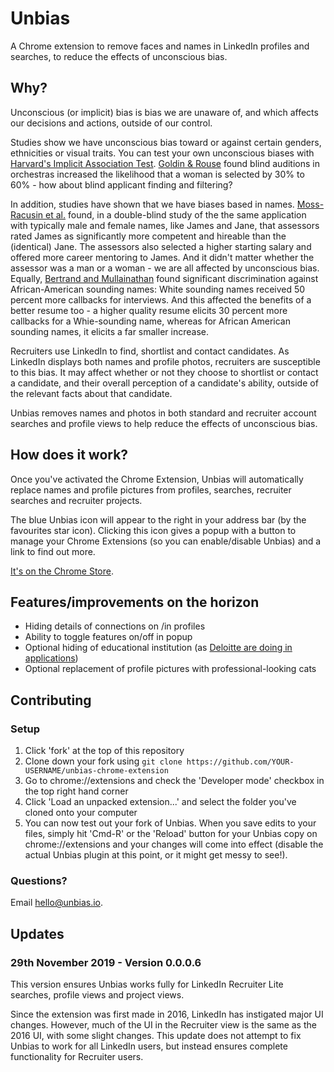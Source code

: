 # Unbias

A Chrome extension to remove faces and names in LinkedIn profiles and searches, to reduce the effects of unconscious bias.

## Why?

Unconscious (or implicit) bias is bias we are unaware of, and which affects our decisions and actions, outside of our control. 

Studies show we have unconscious bias toward or against certain genders, ethnicities or visual traits. You can test your own unconscious biases with [Harvard's Implicit Association Test](https://implicit.harvard.edu/implicit/education.html "Project Implicit"). [Goldin & Rouse](https://www.nber.org/papers/w5903 "Orchestrating impartiality") found blind auditions in orchestras increased the likelihood that a woman is selected by 30% to 60% - how about blind applicant finding and filtering?

In addition, studies have shown that we have biases based in names. [Moss-Racusin et al.](http://www.pnas.org/content/109/41/16474.abstract?ijkey=2729d4cd2121eb87cc3eb5791a6926d53f9fa766&keytype2=tf_ipsecsha "Science faculty’s subtle gender biases favor male students") found, in a double-blind study of the the same application with typically male and female names, like James and Jane, that assessors rated James as significantly more competent and hireable than the (identical) Jane. The assessors also selected a higher starting salary and offered more career mentoring to James. And it didn't matter whether the assessor was a man or a woman - we are all affected by unconscious bias. Equally, [Bertrand and Mullainathan](https://www.nber.org/papers/w9873 "Are Emily and Greg More Employable than Lakisha and Jamal? A Field Experiment on Labor Market Discrimination") found significant discrimination against African-American sounding names: White sounding names received 50 percent more callbacks for interviews. And this affected the benefits of a better resume too - a higher quality resume elicits 30 percent more callbacks for a Whie-sounding name, whereas for African American sounding names, it elicits a far smaller increase.

Recruiters use LinkedIn to find, shortlist and contact candidates. As LinkedIn displays both names and profile photos, recruiters are susceptible to this bias. It may affect whether or not they choose to shortlist or contact a candidate, and their overall perception of a candidate's ability, outside of the relevant facts about that candidate.

Unbias removes names and photos in both standard and recruiter account searches and profile views to help reduce the effects of unconscious bias.

## How does it work?

Once you've activated the Chrome Extension, Unbias will automatically replace names and profile pictures from profiles, searches, recruiter searches and recruiter projects.

The blue Unbias icon will appear to the right in your address bar (by the favourites star icon). Clicking this icon gives a popup with a button to manage your Chrome Extensions (so you can enable/disable Unbias) and a link to find out more. 

[It's on the Chrome Store](https://chrome.google.com/webstore/detail/unbias-linkedin-anonymise/amikjdcghpcjpanknfdokfpknknjifon "Unbias Anonymise LinkedIn Chrome Extension").

## Features/improvements on the horizon

- Hiding details of connections on /in profiles
- Ability to toggle features on/off in popup
- Optional hiding of educational institution (as [Deloitte are doing in applications](http://www.bbc.co.uk/news/education-34384668 "Deloitte removes university names to reduce unconscious bias"))
- Optional replacement of profile pictures with professional-looking cats

## Contributing

### Setup

1. Click 'fork' at the top of this repository
2. Clone down your fork using `git clone https://github.com/YOUR-USERNAME/unbias-chrome-extension`
3. Go to chrome://extensions and check the 'Developer mode' checkbox in the top right hand corner
4. Click 'Load an unpacked extension...' and select the folder you've cloned onto your computer
5. You can now test out your fork of Unbias. When you save edits to your files, simply hit 'Cmd-R' or the 'Reload' button for your Unbias copy on chrome://extensions and your changes will come into effect (disable the actual Unbias plugin at this point, or it might get messy to see!). 

### Questions?

Email [hello@unbias.io](mailto:hello@unbias.io).

## Updates

### 29th November 2019 - Version 0.0.0.6

This version ensures Unbias works fully for LinkedIn Recruiter Lite searches, profile views and project views. 

Since the extension was first made in 2016, LinkedIn has instigated major UI changes. However, much of the UI in the Recruiter view is the same as the 2016 UI, with some slight changes. This update does not attempt to fix Unbias to work for all LinkedIn users, but instead ensures complete functionality for Recruiter users.